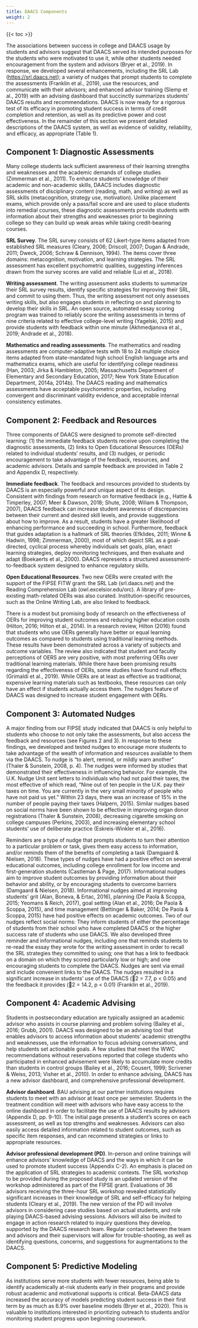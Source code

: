 ```yaml
---
title: DAACS Components
weight: 2
---
```


{{< toc >}}


The associations between success in college and DAACS usage by students and advisors suggest that DAACS served its intended purposes for the students who were motivated to use it, while other students needed encouragement from the system and advisors (Bryer et al., 2019). In response, we developed several enhancements, including the SRL Lab (https://srl.daacs.net); a variety of nudges that prompt students to complete the assessments (Franklin et al., 2019), use the resources, and communicate with their advisors; and enhanced advisor training (Slemp et al., 2019) with an advising dashboard that succinctly summarizes students’ DAACS results and recommendations. DAACS is now ready for a rigorous test of its efficacy in promoting student success in terms of credit completion and retention, as well as its predictive power and cost effectiveness. In the remainder of this section we present detailed descriptions of the DAACS system, as well as evidence of validity, reliability, and efficacy, as appropriate (Table 1).

## Component 1: Diagnostic Assessments

Many college students lack sufficient awareness of their learning strengths and weaknesses and the academic demands of college studies (Zimmerman et al., 2011). To enhance students’ knowledge of their academic and non-academic skills, DAACS includes diagnostic assessments of disciplinary content (reading, math, and writing) as well as SRL skills (metacognition, strategy use, motivation). Unlike placement exams, which provide only a pass/fail score and are used to place students into remedial courses, these diagnostic assessments provide students with information about their strengths and weaknesses prior to beginning college so they can build up weak areas while taking credit-bearing courses.

**SRL Survey**. The SRL survey consists of 62 Likert-type items adapted from established SRL measures (Cleary, 2006; Driscoll, 2007; Dugan & Andrade, 2011; Dweck, 2006; Schraw & Dennison, 1994). The items cover three domains: metacognition, motivation, and learning strategies. The SRL assessment has excellent psychometric qualities, suggesting inferences drawn from the survey scores are valid and reliable (Lui et al., 2018). 

**Writing assessment**. The writing assessment asks students to summarize their SRL survey results, identify specific strategies for improving their SRL, and commit to using them. Thus, the writing assessment not only assesses writing skills, but also engages students in reflecting on and planning to develop their skills in SRL. An open source, automated essay scoring program was trained to reliably score the writing assessments in terms of nine criteria related to effective college-level writing (Yagelski, 2015) and provide students with feedback within one minute (Akhmedjanova et al., 2019; Andrade et al., 2018). 

**Mathematics and reading assessments**. The mathematics and reading assessments are computer-adaptive tests with 18 to 24 multiple choice items adapted from state-mandated high school English language arts and mathematics exams, which are useful for identifying college readiness (Han, 2003; Jirka & Hambleton, 2005; Massachusetts Department of Elementary and Secondary Education, 2017; New York State Education Department, 2014a, 2014b). The DAACS reading and mathematics assessments have acceptable psychometric properties, including convergent and discriminant validity evidence, and acceptable internal consistency estimates.

## Component 2: Feedback and Resources

Three components of DAACS were designed to promote self-directed learning: (1) the immediate feedback students receive upon completing the diagnostic assessments, (2) links to Open Educational Resources (OERs) related to individual students’ results, and (3) nudges, or periodic encouragement to take advantage of the feedback, resources, and academic advisors. Details and sample feedback are provided in Table 2 and Appendix D, respectively.

**Immediate feedback**. The feedback and resources provided to students by DAACS is an especially powerful and unique aspect of its design. Consistent with findings from research on formative feedback (e.g., Hattie & Timperley, 2007; Meer & Dawson, 2018; Shute, 2008; Wiliam & Thompson, 2007), DAACS feedback can increase student awareness of discrepancies between their current and desired skill levels, and provide suggestions about how to improve. As a result, students have a greater likelihood of enhancing performance and succeeding in school. Furthermore, feedback that guides adaptation is a hallmark of SRL theories (Efklides, 2011; Winne & Hadwin, 1998; Zimmerman, 2000), most of which depict SRL as a goal-directed, cyclical process whereby individuals set goals, plan, enact learning strategies, deploy monitoring techniques, and then evaluate and adapt (Boekaerts et al., 2000). DAACS represents a structured assessment-to-feedback system designed to enhance regulatory skills. 

**Open Educational Resources**. Two new OERs were created with the support of the FIPSE FITW grant: the SRL Lab (srl.daacs.net) and the Reading Comprehension Lab (owl.excelsior.edu/orc). A library of pre-existing math-related OERs was also curated. Institution-specific resources, such as the Online Writing Lab, are also linked to feedback.

There is a modest but promising body of research on the effectiveness of OERs for improving student outcomes and reducing higher education costs (Hilton, 2016; Hilton et al., 2014). In a research review, Hilton (2016) found that students who use OERs generally have better or equal learning outcomes as compared to students using traditional learning methods. These results have been demonstrated across a variety of subjects and outcome variables. The review also indicated that student and faculty perceptions of OERS are very positive, with most preferring OERs over traditional learning materials. While there have been promising results regarding the effectiveness of OERs, some studies have found null effects (Grimaldi et al., 2019). While OERs are at least as effective as traditional, expensive learning materials such as textbooks, these resources can only have an effect if students actually access them. The nudges feature of DAACS was designed to increase student engagement with OERs.

## Component 3: Automated Nudges 

A major finding from our FIPSE study indicated that DAACS is only helpful to students who choose to not only take the assessments, but also access the feedback and resources (see Figures 2 and 3). In response to these findings, we developed and tested nudges to encourage more students to take advantage of the wealth of information and resources available to them via the DAACS. To nudge is “to alert, remind, or mildly warn another” (Thaler & Sunstein, 2008, p. 4). The nudges were informed by studies that demonstrated their effectiveness in influencing behavior. For example, the U.K. Nudge Unit sent letters to individuals who had not paid their taxes, the most effective of which read, “Nine out of ten people in the U.K. pay their taxes on time. You are currently in the very small minority of people who have not paid us yet.” Within 23 days, there was an increase of 15% in the number of people paying their taxes (Halpern, 2015). Similar nudges based on social norms have been shown to be effective in improving organ donor registrations (Thaler & Sunstein, 2008), decreasing cigarette smoking on college campuses (Perkins, 2003), and increasing elementary school students’ use of deliberate practice (Eskreis-Winkler et al., 2016).  

Reminders are a type of nudge that prompts students to turn their attention to a particular problem or task, gives them easy access to information, and/or reminds them of the benefits of completing a task (Damgaard & Nielsen, 2018). These types of nudges have had a positive effect on several educational outcomes, including college enrollment for low income and first-generation students (Castleman & Page, 2017). Informational nudges aim to improve student outcomes by providing information about their behavior and ability, or by encouraging students to overcome barriers (Damgaard & Nielsen, 2018). Informational nudges aimed at improving students’ grit (Alan, Boneva, & Ertac, 2016), planning (De Paola & Scoppa, 2015; Yeomans & Reich, 2017), goal setting (Alan et al., 2016; De Paola & Scoppa, 2015), and time management (Bettinger & Baker, 2014; De Paola & Scoppa, 2015) have had positive effects on academic outcomes.
Two of our nudges reflect social norms: They inform students of either the percentage of students from their school who have completed DAACS or the higher success rate of students who use DAACS. We also developed three reminder and informational nudges, including one that reminds students to re-read the essay they wrote for the writing assessment in order to recall the SRL strategies they committed to using; one that has a link to feedback on a domain on which they scored particularly low or high; and one encouraging students to complete the DAACS. Nudges are sent via email and include convenient links to the DAACS. The nudges resulted in a significant increase in students’ use of the DAACS (2 = 7.7, p < 0.05) and the feedback it provides (2 = 14.2, p < 0.01) (Franklin et al., 2019).  

## Component 4: Academic Advising

Students in postsecondary education are typically assigned an academic advisor who assists in course planning and problem solving (Bailey et al., 2016; Grubb, 2001). DAACS was designed to be an advising tool that enables advisors to access information about students’ academic strengths and weaknesses, use the information to focus advising conversations, and help students set actionable goals. A few studies that meet the WWC recommendations without reservations reported that college students who participated in enhanced advisement were likely to accumulate more credits than students in control groups (Bailey et al., 2016; Cousert, 1999; Scrivener & Weiss, 2013; Visher et al., 2010). In order to enhance advising, DAACS has a new advisor dashboard, and comprehensive professional development. 

**Advisor dashboard**. BAU advising at our partner institutions requires students to meet with an advisor at least once per semester. Students in the treatment condition will meet with advisors who have easy access to the online dashboard in order to facilitate the use of DAACS results by advisors (Appendix D, pp. 9-10). The initial page presents a student’s scores on each assessment, as well as top strengths and weaknesses. Advisors can also easily access detailed information related to student outcomes, such as specific item responses, and can recommend strategies or links to appropriate resources. 

**Advisor professional development (PD)**. In-person and online trainings will enhance advisors’ knowledge of DAACS and the ways in which it can be used to promote student success (Appendix C-2). An emphasis is placed on the application of SRL strategies to academic contexts. The SRL workshop to be provided during the proposed study is an updated version of the workshop administered as part of the FIPSE grant. Evaluations of 36 advisors receiving the three-hour SRL workshop revealed statistically significant increases in their knowledge of SRL and self-efficacy for helping students (Cleary et al., 2019). The new version of the PD will involve advisors in considering case studies based on actual students, and role playing DAACS-based advising sessions. Advisors will also be invited to engage in action research related to inquiry questions they develop, supported by the DAACS research team. Regular contact between the team and advisors and their supervisors will allow for trouble-shooting, as well as identifying questions, concerns, and suggestions for augmentations to the DAACS. 

## Component 5: Predictive Modeling

As institutions serve more students with fewer resources, being able to identify academically at-risk students early in their programs and provide robust academic and motivational supports is critical. Beta-DAACS data increased the accuracy of models predicting student success in their first term by as much as 6.9% over baseline models (Bryer et al., 2020). This is valuable to institutions interested in prioritizing outreach to students and/or monitoring student progress upon beginning coursework.

